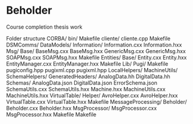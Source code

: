 # Beholder
Course completion thesis work

Folder structure
CORBA/
    bin/
        Makefile
    cliente/
        cliente.cpp
        Makefile
DSMComms/
    DataModels/
        Information/
            Information.cxx
            Information.hxx
        Msg/
            Base/
                BaseMsg.cxx
                BaseMsg.hxx
            GenericMsg.cxx
            GenericMsg.hxx
            SOAPMsg.cxx
            SOAPMsg.hxx
        Makefile
    Entities/
        Base/
            Entity.cxx
            Entity.hxx
        EntityManager.cxx
        EntityManager.hxx
        Makefile
    Lib/
        Pugi/
            Makefile
            pugiconfig.hpp
            pugixml.cpp
            pugixml.hpp
    LocalHelpers/
        MachineUtils/
            SchemaHelpers/
                GeneratedHeaders/
                    AnalogData.hh
                    DigitalData.hh
                Schemas/
                    AnalogData.json
                    DigitalData.json
                    ErrorSchema.json
                SchemaUtils.cxx
                SchemaUtils.hxx
            Machine.hxx
            MachineUtils.cxx
            MachineUtils.hxx
        VirtualTable/
            Helper/
                AvroHelper.cxx
                AvroHelper.hxx
            VirtualTable.cxx
            VirtualTable.hxx
        Makefile
    MessageProcessing/
        Beholder/
            Beholder.cxx
            Beholder.hxx
        MsgProcessor/
            MsgProcessor.cxx
            MsgProcessor.hxx
        Makefile
    Makefile